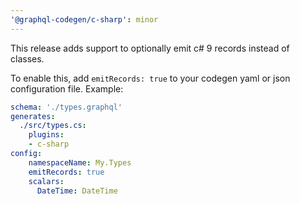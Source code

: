 ```yaml
---
'@graphql-codegen/c-sharp': minor
---
```


This release adds support to optionally emit c# 9 records instead of classes.

To enable this, add `emitRecords: true` to your codegen yaml or json configuration file. Example:

```yaml
schema: './types.graphql'
generates:
  ./src/types.cs:
    plugins:
    - c-sharp
config:
    namespaceName: My.Types
    emitRecords: true
    scalars:
      DateTime: DateTime
```